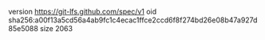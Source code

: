 version https://git-lfs.github.com/spec/v1
oid sha256:a00f13a5cd56a4ab9fc1c4ecac1ffce2ccd6f8f274bd26e08b47a927d85e5088
size 2063
